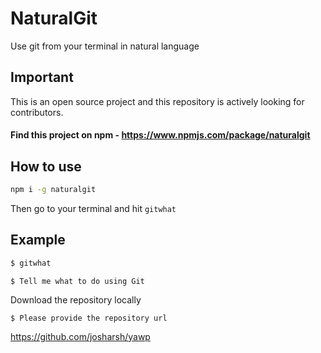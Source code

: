 # NaturalGit
Use git from your terminal in natural language

## Important
This is an open source project and this repository is actively looking for contributors. 

#### Find this project on npm - https://www.npmjs.com/package/naturalgit

## How to use
```bash
npm i -g naturalgit
```

Then go to your terminal and hit `gitwhat`


## Example
```bash
$ gitwhat
```
```
$ Tell me what to do using Git 
```

Download the repository locally

```
$ Please provide the repository url
```
https://github.com/josharsh/yawp




